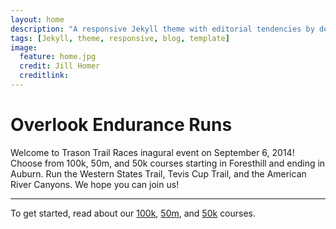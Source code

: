 ```yaml
---
layout: home
description: "A responsive Jekyll theme with editorial tendencies by designer Michael Rose."
tags: [Jekyll, theme, responsive, blog, template]
image:
  feature: home.jpg
  credit: Jill Homer
  creditlink:
---
```


# Overlook Endurance Runs
<p class="lead">
Welcome to Trason Trail Races inagural event on September 6, 2014! Choose from 100k, 50m, and 50k courses starting in Foresthill and ending in Auburn. Run the Western States Trail, Tevis Cup Trail, and the American River Canyons. We hope you can join us!
</p>
<hr>

To get started, read about our <a href="{{ site.url }}/course/100k">100k</a>, <a href="{{ site.url }}/course/50m">50m</a>, and <a href="{{ site.url }}/course/50k">50k</a> courses.
